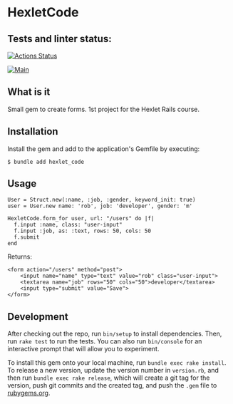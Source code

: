 # HexletCode

## Tests and linter status:
[![Actions Status](https://github.com/johanla0/rails-project-63/workflows/hexlet-check/badge.svg)](https://github.com/johanla0/rails-project-63/actions)

[![Main](https://github.com/johanla0/rails-project-63/actions/workflows/main.yml/badge.svg)](https://github.com/johanla0/rails-project-63/actions/workflows/main.yml)

## What is it

Small gem to create forms. 1st project for the Hexlet Rails course.

## Installation

Install the gem and add to the application's Gemfile by executing:

    $ bundle add hexlet_code

## Usage

```
User = Struct.new(:name, :job, :gender, keyword_init: true)
user = User.new name: 'rob', job: 'developer', gender: 'm'

HexletCode.form_for user, url: "/users" do |f|
  f.input :name, class: "user-input"
  f.input :job, as: :text, rows: 50, cols: 50
  f.submit
end
```

Returns:

```
<form action="/users" method="post">
    <input name="name" type="text" value="rob" class="user-input">
    <textarea name="job" rows="50" cols="50">developer</textarea>
    <input type="submit" value="Save">
</form>

```

## Development

After checking out the repo, run `bin/setup` to install dependencies. Then, run `rake test` to run the tests. You can also run `bin/console` for an interactive prompt that will allow you to experiment.

To install this gem onto your local machine, run `bundle exec rake install`. To release a new version, update the version number in `version.rb`, and then run `bundle exec rake release`, which will create a git tag for the version, push git commits and the created tag, and push the `.gem` file to [rubygems.org](https://rubygems.org).
